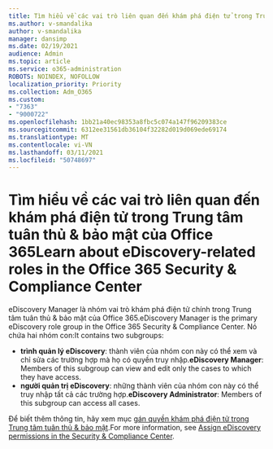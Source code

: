 ```yaml
---
title: Tìm hiểu về các vai trò liên quan đến khám phá điện tử trong Trung tâm tuân thủ & bảo mật của Office 365
ms.author: v-smandalika
author: v-smandalika
manager: dansimp
ms.date: 02/19/2021
audience: Admin
ms.topic: article
ms.service: o365-administration
ROBOTS: NOINDEX, NOFOLLOW
localization_priority: Priority
ms.collection: Adm_O365
ms.custom:
- "7363"
- "9000722"
ms.openlocfilehash: 1bb21a40ec98353a8fbc5c074a147f96209383ce
ms.sourcegitcommit: 6312ee31561db36104f32282d019d069ede69174
ms.translationtype: MT
ms.contentlocale: vi-VN
ms.lasthandoff: 03/11/2021
ms.locfileid: "50748697"
---
```

# <a name="learn-about-ediscovery-related-roles-in-the-office-365-security--compliance-center"></a><span data-ttu-id="4da39-102">Tìm hiểu về các vai trò liên quan đến khám phá điện tử trong Trung tâm tuân thủ & bảo mật của Office 365</span><span class="sxs-lookup"><span data-stu-id="4da39-102">Learn about eDiscovery-related roles in the Office 365 Security & Compliance Center</span></span>

<span data-ttu-id="4da39-103">eDiscovery Manager là nhóm vai trò khám phá điện tử chính trong Trung tâm tuân thủ & bảo mật của Office 365.</span><span class="sxs-lookup"><span data-stu-id="4da39-103">eDiscovery Manager is the primary eDiscovery role group in the Office 365 Security & Compliance Center.</span></span> <span data-ttu-id="4da39-104">Nó chứa hai nhóm con:</span><span class="sxs-lookup"><span data-stu-id="4da39-104">It contains two subgroups:</span></span>

- <span data-ttu-id="4da39-105">**trình quản lý eDiscovery**: thành viên của nhóm con này có thể xem và chỉ sửa các trường hợp mà họ có quyền truy nhập.</span><span class="sxs-lookup"><span data-stu-id="4da39-105">**eDiscovery Manager**: Members of this subgroup can view and edit only the cases to which they have access.</span></span>
- <span data-ttu-id="4da39-106">**người quản trị eDiscovery**: những thành viên của nhóm con này có thể truy nhập tất cả các trường hợp.</span><span class="sxs-lookup"><span data-stu-id="4da39-106">**eDiscovery Administrator**: Members of this subgroup can access all cases.</span></span>

<span data-ttu-id="4da39-107">Để biết thêm thông tin, hãy xem mục [gán quyền khám phá điện tử trong Trung tâm tuân thủ & bảo mật](https://docs.microsoft.com/microsoft-365/compliance/assign-ediscovery-permissions).</span><span class="sxs-lookup"><span data-stu-id="4da39-107">For more information, see [Assign eDiscovery permissions in the Security & Compliance Center](https://docs.microsoft.com/microsoft-365/compliance/assign-ediscovery-permissions).</span></span>